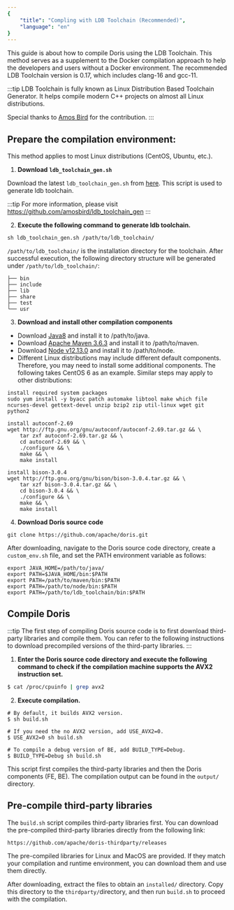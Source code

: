 ```yaml
---
{
    "title": "Compling with LDB Toolchain (Recommended)",
    "language": "en"
}
---
```


<!-- 
Licensed to the Apache Software Foundation (ASF) under one
or more contributor license agreements.  See the NOTICE file
distributed with this work for additional information
regarding copyright ownership.  The ASF licenses this file
to you under the Apache License, Version 2.0 (the
"License"); you may not use this file except in compliance
with the License.  You may obtain a copy of the License at

  http://www.apache.org/licenses/LICENSE-2.0

Unless required by applicable law or agreed to in writing,
software distributed under the License is distributed on an
"AS IS" BASIS, WITHOUT WARRANTIES OR CONDITIONS OF ANY
KIND, either express or implied.  See the License for the
specific language governing permissions and limitations
under the License.
-->



This guide is about how to compile Doris using the LDB Toolchain. This method serves as a supplement to the Docker compilation approach to help the developers and users without a Docker environment. The recommended LDB Toolchain version is 0.17, which includes clang-16 and gcc-11.

:::tip 
LDB Toolchain is fully known as Linux Distribution Based Toolchain Generator. It helps compile modern C++ projects on almost all Linux distributions. 

Special thanks to [Amos Bird](https://github.com/amosbird) for the contribution.
:::

## Prepare the compilation environment:

This method applies to most Linux distributions (CentOS, Ubuntu, etc.).

1. **Download** **`ldb_toolchain_gen.sh`**

Download the latest `ldb_toolchain_gen.sh` from [here](https://github.com/amosbird/ldb_toolchain_gen/releases). This script is used to generate ldb toolchain.

:::tip 
For more information, please visit https://github.com/amosbird/ldb_toolchain_gen 
:::

2. **Execute the following command to generate ldb toolchain.**

```Plain
sh ldb_toolchain_gen.sh /path/to/ldb_toolchain/
```

`/path/to/ldb_toolchain/` is the installation directory for the toolchain. After successful execution, the following directory structure will be generated under `/path/to/ldb_toolchain/`:

```Plain
├── bin
├── include
├── lib
├── share
├── test
└── usr
```

3. **Download and install other compilation components**

- Download [Java8](https://doris-thirdparty-1308700295.cos.ap-beijing.myqcloud.com/tools/jdk-8u391-linux-x64.tar.gz) and install it to /path/to/java.
- Download [Apache Maven 3.6.3](https://doris-thirdparty-repo.bj.bcebos.com/thirdparty/apache-maven-3.6.3-bin.tar.gz) and install it to /path/to/maven.
- Download [Node v12.13.0](https://doris-thirdparty-repo.bj.bcebos.com/thirdparty/node-v12.13.0-linux-x64.tar.gz) and install it to /path/to/node.
- Different Linux distributions may include different default components. Therefore, you may need to install some additional components. The following takes CentOS 6 as an example. Similar steps may apply to other distributions:

```Plain
install required system packages
sudo yum install -y byacc patch automake libtool make which file ncurses-devel gettext-devel unzip bzip2 zip util-linux wget git python2

install autoconf-2.69
wget http://ftp.gnu.org/gnu/autoconf/autoconf-2.69.tar.gz && \
    tar zxf autoconf-2.69.tar.gz && \
    cd autoconf-2.69 && \
    ./configure && \
    make && \
    make install

install bison-3.0.4
wget http://ftp.gnu.org/gnu/bison/bison-3.0.4.tar.gz && \
    tar xzf bison-3.0.4.tar.gz && \
    cd bison-3.0.4 && \
    ./configure && \
    make && \
    make install
```

4. **Download Doris source code**

```Plain
git clone https://github.com/apache/doris.git
```

After downloading, navigate to the Doris source code directory, create a `custom_env.sh` file, and set the PATH environment variable as follows:

```Plain
export JAVA_HOME=/path/to/java/
export PATH=$JAVA_HOME/bin:$PATH
export PATH=/path/to/maven/bin:$PATH
export PATH=/path/to/node/bin:$PATH
export PATH=/path/to/ldb_toolchain/bin:$PATH
```

## Compile Doris

:::tip 
The first step of compiling Doris source code is to first download third-party libraries and compile them. You can refer to the following instructions to download precompiled versions of the third-party libraries. 
:::

1. **Enter the Doris source code directory and execute the following command to check if the compilation machine supports the AVX2 instruction set.**

```Bash
$ cat /proc/cpuinfo | grep avx2
```

2. **Execute compilation.**

```Plain
# By default, it builds AVX2 version.
$ sh build.sh

# If you need the no AVX2 version, add USE_AVX2=0.
$ USE_AVX2=0 sh build.sh

# To compile a debug version of BE, add BUILD_TYPE=Debug.
$ BUILD_TYPE=Debug sh build.sh
```

This script first compiles the third-party libraries and then the Doris components (FE, BE). The compilation output can be found in the `output/` directory.

## Pre-compile third-party libraries

The `build.sh` script compiles third-party libraries first. You can download the pre-compiled third-party libraries directly from the following link:

```
https://github.com/apache/doris-thirdparty/releases
```

The pre-compiled libraries for Linux and MacOS are provided. If they match your compilation and runtime environment, you can download them and use them directly.

After downloading, extract the files to obtain an `installed/` directory. Copy this directory to the `thirdparty/`directory, and then run `build.sh` to proceed with the compilation.

